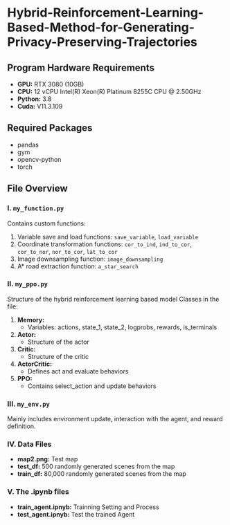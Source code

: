# Hybrid-Reinforcement-Learning-Based-Method-for-Generating-Privacy-Preserving-Trajectories

## Program Hardware Requirements
- **GPU:** RTX 3080 (10GB)
- **CPU:** 12 vCPU Intel(R) Xeon(R) Platinum 8255C CPU @ 2.50GHz
- **Python:** 3.8
- **Cuda:** V11.3.109

## Required Packages
- pandas
- gym
- opencv-python
- torch

## File Overview
### I. `my_function.py`
Contains custom functions:
1. Variable save and load functions: `save_variable`, `load_variable`
2. Coordinate transformation functions: `cor_to_ind`, `ind_to_cor`, `cor_to_nor`, `nor_to_cor`, `lat_to_cor`
3. Image downsampling function: `image_downsampling`
4. A* road extraction function: `a_star_search`

### II. `my_ppo.py`
Structure of the hybrid reinforcement learning based model
Classes in the file:
1. **Memory:**
   - Variables: actions, state_1, state_2, logprobs, rewards, is_terminals
2. **Actor:**
   - Structure of the actor
3. **Critic:**
   - Structure of the critic
4. **ActorCritic:**
   - Defines act and evaluate behaviors
5. **PPO:**
   - Contains select_action and update behaviors

### III. `my_env.py`
Mainly includes environment update, interaction with the agent, and reward definition.

### IV. Data Files
- **map2.png:** Test map
- **test_df:** 500 randomly generated scenes from the map
- **train_df:** 80,000 randomly generated scenes from the map

### V. The .ipynb files
- **train_agent.ipnyb:** Trainning Setting and Process
- **test_agent.ipnyb:** Test the trained Agent
